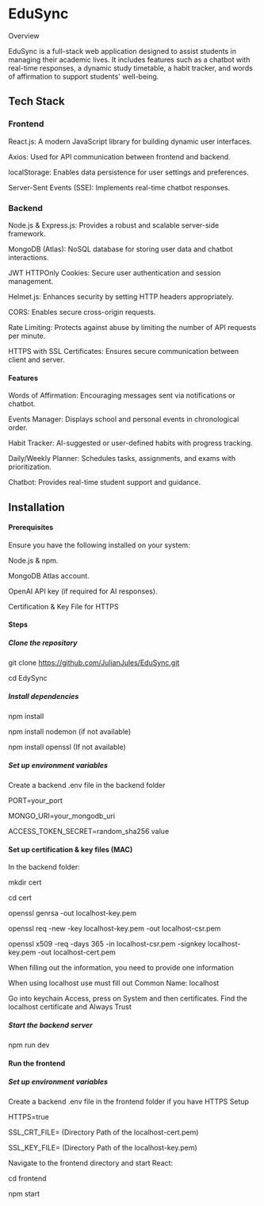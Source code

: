 # EduSync

Overview

EduSync is a full-stack web application designed to assist students in managing their academic lives. It includes features such as a chatbot with real-time responses, a dynamic study timetable, a habit tracker, and words of affirmation to support students' well-being.

## Tech Stack

### Frontend

React.js: A modern JavaScript library for building dynamic user interfaces.

Axios: Used for API communication between frontend and backend.

localStorage: Enables data persistence for user settings and preferences.

Server-Sent Events (SSE): Implements real-time chatbot responses.

### Backend

Node.js & Express.js: Provides a robust and scalable server-side framework.

MongoDB (Atlas): NoSQL database for storing user data and chatbot interactions.

JWT HTTPOnly Cookies: Secure user authentication and session management.

Helmet.js: Enhances security by setting HTTP headers appropriately.

CORS: Enables secure cross-origin requests.

Rate Limiting: Protects against abuse by limiting the number of API requests per minute.

HTTPS with SSL Certificates: Ensures secure communication between client and server.

#### Features

Words of Affirmation: Encouraging messages sent via notifications or chatbot.

Events Manager: Displays school and personal events in chronological order.

Habit Tracker: AI-suggested or user-defined habits with progress tracking.

Daily/Weekly Planner: Schedules tasks, assignments, and exams with prioritization.

Chatbot: Provides real-time student support and guidance.

## Installation

#### Prerequisites

Ensure you have the following installed on your system:

Node.js & npm.

MongoDB Atlas account.

OpenAI API key (if required for AI responses).

Certification & Key File for HTTPS

#### Steps

##### Clone the repository

git clone https://github.com/JulianJules/EduSync.git

cd EdySync

##### Install dependencies

npm install

npm install nodemon (if not available)

npm install openssl (If not available)

##### Set up environment variables
Create a backend .env file in the backend folder

PORT=your_port

MONGO_URI=your_mongodb_uri

ACCESS_TOKEN_SECRET=random_sha256 value

#### Set up certification & key files (MAC)

In the backend folder:

mkdir cert

cd cert

openssl genrsa -out localhost-key.pem

openssl req -new -key localhost-key.pem -out localhost-csr.pem

openssl x509 -req -days 365 -in localhost-csr.pem -signkey localhost-key.pem -out localhost-cert.pem


When filling out the information, you need to provide one information

When using localhost use must fill out Common Name: localhost

Go into keychain Access, press on System and then certificates. Find the localhost certificate and Always Trust

##### Start the backend server

npm run dev

#### Run the frontend

##### Set up environment variables

Create a backend .env file in the frontend folder if you have HTTPS Setup

HTTPS=true

SSL_CRT_FILE= (Directory Path of the localhost-cert.pem)

SSL_KEY_FILE= (Directory Path of the localhost-key.pem)

Navigate to the frontend directory and start React:

cd frontend

npm start

